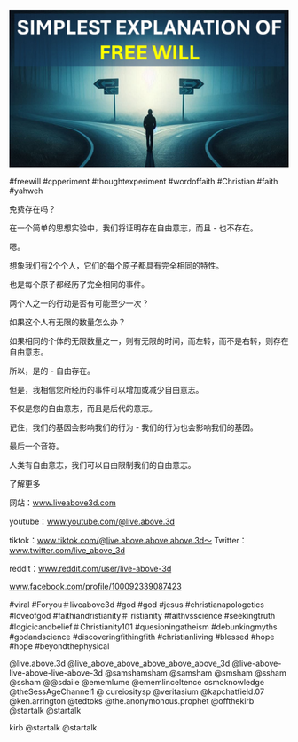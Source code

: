 ![Video cover image](../cover.jpg "cover photo")

#freewill #cpperiment #thoughtexperiment #wordoffaith #Christian #faith #yahweh

免费存在吗？

在一个简单的思想实验中，我们将证明存在自由意志，而且 - 也不存在。

嗯。

想象我们有2个个人，它们的每个原子都具有完全相同的特性。

也是每个原子都经历了完全相同的事件。

两个人之一的行动是否有可能至少一次？

如果这个人有无限的数量怎么办？

如果相同的个体的无限数量之一，则有无限的时间，而左转，而不是右转，则存在自由意志。

所以，是的 - 自由存在。

但是，我相信您所经历的事件可以增加或减少自由意志。

不仅是您的自由意志，而且是后代的意志。

记住，我们的基因会影响我们的行为 - 我们的行为也会影响我们的基因。

最后一个音符。

人类有自由意志，我们可以自由限制我们的自由意志。


了解更多

网站：www.liveabove3d.com

youtube：www.youtube.com/@live.above.3d

tiktok：www.tiktok.com/@live.above.above.above.3d〜  Twitter：www.twitter.com/live_above_3d

reddit：www.reddit.com/user/live-above-3d

www.facebook.com/profile/100092339087423

#viral #Foryou＃liveabove3d #god #god #jesus #christianapologetics #loveofgod #faithiandristianity＃ ristianity #faithvsscience #seekingtruth #logicicandbelief＃Christianity101 #quesioningatheism #debunkingmyths #godandscience #discoveringfithingfith #christianliving #blessed #hope #hope #beyondthephysical

 @live.above.3d @live_above_above_above_above_above_3d @live-above-live-above-live-above-3d @samshamsham @samsham @smsham @ssham @ssham @@sdaile @ememlume @ememlinceltence osmoknowledge @theSessAgeChannel1 @ cureiositysp @veritasium @kapchatfield.07 @ken.arrington @tedtoks @the.anonymonous.prophet @offthekirb @startalk @startalk

 kirb @startalk @startalk
